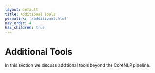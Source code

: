 ```yaml
---
layout: default
title: Additional Tools
permalink: '/additional.html'
nav_order: 4
has_children: true
---
```


# Additional Tools

In this section we discuss additional tools beyond the CoreNLP pipeline.

